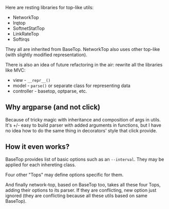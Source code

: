 Here are resting libraries for top-like utils:

- NetworkTop
- Irqtop
- SoftnetStatTop
- LinkRateTop
- Softirqs

They all are inherited from BaseTop. NetworkTop also uses other top-like (with slightly modified representation).

There is also an idea of future refactoring in the air: rewrite all the libraries like MVC:

- view - `__repr__()`
- model - `parse()` or separate class for representing data
- controller - basetop, optparse, etc.

## Why argparse (and not click)

Because of tricky magic with inheritance and composition of args in utils. It's +/- easy to build parser with added arguments in functions, but I have no idea how to do the same thing in decorators' style that click provide.

## How it even works?

BaseTop provides list of basic options such as an `--interval`. They may be applied for each inhereting class.

Four other "Tops" may define options specific for them.

And finally network-top, based on BaseTop too, takes all these four Tops, adding their options to its parser. If they are conflicting, new option just ignored (they are conflicting because all these utils based on same BaseTop).
